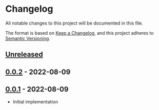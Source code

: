# Changelog

All notable changes to this project will be documented in this file.

The format is based on [Keep a Changelog](https://keepachangelog.com/en/1.0.0/),
and this project adheres to [Semantic Versioning](https://semver.org/spec/v2.0.0.html).

## [Unreleased]

## [0.0.2] - 2022-08-09

## [0.0.1] - 2022-08-09

-   Initial implementation

[Unreleased]: https://github.com/denisneuling/cx-backend-service/compare/0.0.2...HEAD

[0.0.2]: https://github.com/denisneuling/cx-backend-service/compare/0.0.1...0.0.2

[0.0.1]: https://github.com/denisneuling/cx-backend-service/compare/d838892abccef87289abe4795442ec382f2e4a48...0.0.1
